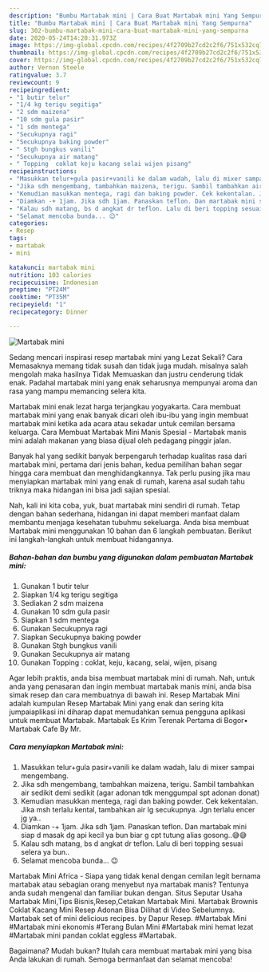 ```yaml
---
description: "Bumbu Martabak mini | Cara Buat Martabak mini Yang Sempurna"
title: "Bumbu Martabak mini | Cara Buat Martabak mini Yang Sempurna"
slug: 302-bumbu-martabak-mini-cara-buat-martabak-mini-yang-sempurna
date: 2020-05-24T14:20:31.973Z
image: https://img-global.cpcdn.com/recipes/4f2709b27cd2c2f6/751x532cq70/martabak-mini-foto-resep-utama.jpg
thumbnail: https://img-global.cpcdn.com/recipes/4f2709b27cd2c2f6/751x532cq70/martabak-mini-foto-resep-utama.jpg
cover: https://img-global.cpcdn.com/recipes/4f2709b27cd2c2f6/751x532cq70/martabak-mini-foto-resep-utama.jpg
author: Vernon Steele
ratingvalue: 3.7
reviewcount: 9
recipeingredient:
- "1 butir telur"
- "1/4 kg terigu segitiga"
- "2 sdm maizena"
- "10 sdm gula pasir"
- "1 sdm mentega"
- "Secukupnya ragi"
- "Secukupnya baking powder"
- " Stgh bungkus vanili"
- "Secukupnya air matang"
- " Topping  coklat keju kacang selai wijen pisang"
recipeinstructions:
- "Masukkan telur+gula pasir+vanili ke dalam wadah, lalu di mixer sampai mengembang."
- "Jika sdh mengembang, tambahkan maizena, terigu. Sambil tambahkan air sedikit demi sedikit (agar adonan tdk menggumpal spt adonan donat)"
- "Kemudian masukkan mentega, ragi dan baking powder. Cek kekentalan. Jika msh terlalu kental, tambahkan air lg secukupnya. Jgn terlalu encer jg ya.."
- "Diamkan -+ 1jam. Jika sdh 1jam. Panaskan teflon. Dan martabak mini siap d masak dg api kecil ya bun biar g cpt tutung alias gosong..😅😅"
- "Kalau sdh matang, bs d angkat dr teflon. Lalu di beri topping sesuai selera ya bun.."
- "Selamat mencoba bunda... 😉"
categories:
- Resep
tags:
- martabak
- mini

katakunci: martabak mini 
nutrition: 103 calories
recipecuisine: Indonesian
preptime: "PT24M"
cooktime: "PT35M"
recipeyield: "1"
recipecategory: Dinner

---
```



![Martabak mini](https://img-global.cpcdn.com/recipes/4f2709b27cd2c2f6/751x532cq70/martabak-mini-foto-resep-utama.jpg)

Sedang mencari inspirasi resep martabak mini yang Lezat Sekali? Cara Memasaknya memang tidak susah dan tidak juga mudah. misalnya salah mengolah maka hasilnya Tidak Memuaskan dan justru cenderung tidak enak. Padahal martabak mini yang enak seharusnya mempunyai aroma dan rasa yang mampu memancing selera kita.

Martabak mini enak lezat harga terjangkau yogyakarta. Cara membuat martabak mini yang enak banyak dicari oleh ibu-ibu yang ingin membuat martabak mini ketika ada acara atau sekadar untuk cemilan bersama keluarga. Cara Membuat Martabak Mini Manis Spesial - Martabak manis mini adalah makanan yang biasa dijual oleh pedagang pinggir jalan.

Banyak hal yang sedikit banyak berpengaruh terhadap kualitas rasa dari martabak mini, pertama dari jenis bahan, kedua pemilihan bahan segar hingga cara membuat dan menghidangkannya. Tak perlu pusing jika mau menyiapkan martabak mini yang enak di rumah, karena asal sudah tahu triknya maka hidangan ini bisa jadi sajian spesial.


Nah, kali ini kita coba, yuk, buat martabak mini sendiri di rumah. Tetap dengan bahan sederhana, hidangan ini dapat memberi manfaat dalam membantu menjaga kesehatan tubuhmu sekeluarga. Anda bisa membuat Martabak mini menggunakan 10 bahan dan 6 langkah pembuatan. Berikut ini langkah-langkah untuk membuat hidangannya.

<!--inarticleads1-->

##### Bahan-bahan dan bumbu yang digunakan dalam pembuatan Martabak mini:

1. Gunakan 1 butir telur
1. Siapkan 1/4 kg terigu segitiga
1. Sediakan 2 sdm maizena
1. Gunakan 10 sdm gula pasir
1. Siapkan 1 sdm mentega
1. Gunakan Secukupnya ragi
1. Siapkan Secukupnya baking powder
1. Gunakan  Stgh bungkus vanili
1. Gunakan Secukupnya air matang
1. Gunakan  Topping : coklat, keju, kacang, selai, wijen, pisang


Agar lebih praktis, anda bisa membuat martabak mini di rumah. Nah, untuk anda yang penasaran dan ingin membuat martabak manis mini, anda bisa simak resep dan cara membuatnya di bawah ini. Resep Martabak Mini adalah kumpulan Resep Martabak Mini yang enak dan sering kita jumpaiaplikasi ini diharap dapat memudahkan semua pengguna aplikasi untuk membuat Martabak. Martabak Es Krim Terenak Pertama di Bogor• Martabak Cafe By Mr. 

<!--inarticleads2-->

##### Cara menyiapkan Martabak mini:

1. Masukkan telur+gula pasir+vanili ke dalam wadah, lalu di mixer sampai mengembang.
1. Jika sdh mengembang, tambahkan maizena, terigu. Sambil tambahkan air sedikit demi sedikit (agar adonan tdk menggumpal spt adonan donat)
1. Kemudian masukkan mentega, ragi dan baking powder. Cek kekentalan. Jika msh terlalu kental, tambahkan air lg secukupnya. Jgn terlalu encer jg ya..
1. Diamkan -+ 1jam. Jika sdh 1jam. Panaskan teflon. Dan martabak mini siap d masak dg api kecil ya bun biar g cpt tutung alias gosong..😅😅
1. Kalau sdh matang, bs d angkat dr teflon. Lalu di beri topping sesuai selera ya bun..
1. Selamat mencoba bunda... 😉


Martabak Mini Africa - Siapa yang tidak kenal dengan cemilan legit bernama martabak atau sebagian orang menyebut nya martabak manis? Tentunya anda sudah mengenal dan familiar bukan dengan. Situs Seputar Usaha Martabak Mini,Tips Bisnis,Resep,Cetakan Martabak Mini. Martabak Brownis Coklat Kacang Mini Resep Adonan Bisa Dilihat di Video Sebelumnya. Martabak set of mini delicious recipes. by Dapur Resep. #Martabak Mini #Martabak mini ekonomis #Terang Bulan Mini #Martabak mini hemat lezat #Martabak mini pandan coklat eggless #Martabak. 

Bagaimana? Mudah bukan? Itulah cara membuat martabak mini yang bisa Anda lakukan di rumah. Semoga bermanfaat dan selamat mencoba!
